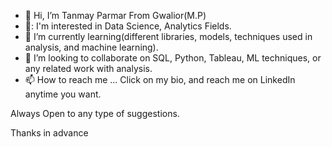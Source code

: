 - 👋 Hi, I’m Tanmay Parmar From Gwalior(M.P)
- 👀: I'm interested in Data Science, Analytics Fields. 
- 🌱 I’m currently learning(different libraries, models, techniques used in analysis, and machine learning).
- 💞️ I’m looking to collaborate on SQL, Python, Tableau, ML techniques, or any related work with analysis.
- 📫 How to reach me ... Click on my bio, and reach me on LinkedIn anytime you want.
  


Always Open to any type of suggestions.

Thanks in advance
<!---
Tanmayss1/Tanmayss1 is a ✨ special ✨ repository because its `README.md` (this file) appears on your GitHub profile.
You can click the Preview link to take a look at your changes.
--->

